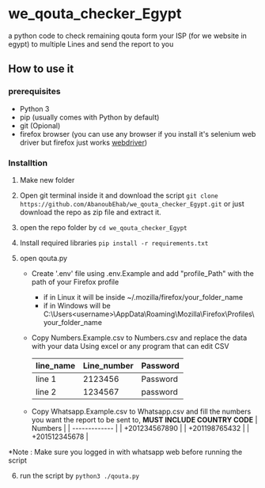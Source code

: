 # we_qouta_checker_Egypt

a python code to check remaining qouta form your ISP (for we website in egypt) to multiple Lines and send the report to you

## How to use it

### prerequisites

- Python 3
- pip (usually comes with Python by default)
- git (Opional)
- firefox browser (you can use any browser if you install it's selenium web driver but firefox just works [webdriver](https://www.selenium.dev/documentation/webdriver/))
  
### Installtion
1. Make new folder 

2. Open git terminal inside it and download the script  ```git clone https://github.com/AbanoubEhab/we_qouta_checker_Egypt.git``` or just download the repo as zip file and extract it.

3. open the repo folder by ```cd we_qouta_checker_Egypt```

4. Install required libraries ```pip install -r requirements.txt```

5. open qouta.py 
   
   - Create '.env' file using .env.Example and add "profile_Path" with the path of your Firefox profile
     
     - if in Linux it will be inside ~/.mozilla/firefox/your_folder_name
     - if in Windows will be C:\Users\<username>\AppData\Roaming\Mozilla\Firefox\Profiles\your_folder_name
   
   - Copy Numbers.Example.csv to Numbers.csv and replace the data with your data Using excel or any program that can edit CSV
     
     | line_name | Line_number | Password |
     | --------- | ----------- | -------- |
     | line 1    | 2123456     | Password |
     | line 2    | 1234567     | password |
   
   - Copy Whatsapp.Example.csv to Whatsapp.csv and fill the numbers you want the report to be sent to,
   **MUST INCLUDE COUNTRY CODE**
      | Numbers       |
      | ------------- |
      | +201234567890 |
      | +201198765432 |
      | +201512345678 |

*Note : Make sure you logged in with whatsapp web before running the script

6. run the script by ```python3 ./qouta.py```
